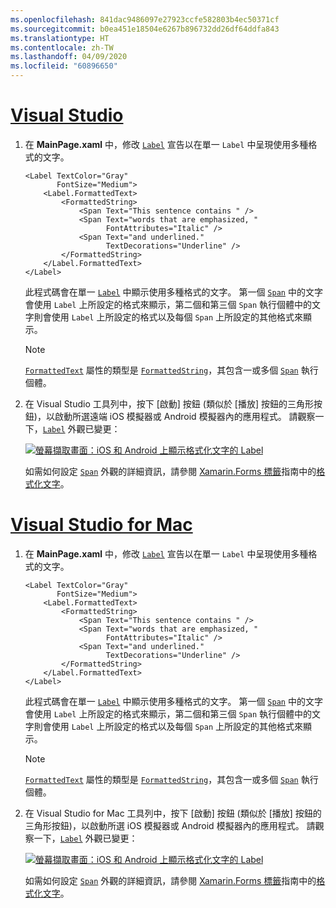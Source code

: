 ```yaml
---
ms.openlocfilehash: 841dac9486097e27923ccfe582803b4ec50371cf
ms.sourcegitcommit: b0ea451e18504e6267b896732dd26df64ddfa843
ms.translationtype: HT
ms.contentlocale: zh-TW
ms.lasthandoff: 04/09/2020
ms.locfileid: "60896650"
---
```

# <a name="visual-studio"></a>[Visual Studio](#tab/vswin)

1. 在 **MainPage.xaml** 中，修改 [`Label`](xref:Xamarin.Forms.Label) 宣告以在單一 `Label` 中呈現使用多種格式的文字。

    ```xaml
    <Label TextColor="Gray"
           FontSize="Medium">
        <Label.FormattedText>
            <FormattedString>
                <Span Text="This sentence contains " />
                <Span Text="words that are emphasized, "
                      FontAttributes="Italic" />
                <Span Text="and underlined."
                      TextDecorations="Underline" />
            </FormattedString>
        </Label.FormattedText>
    </Label>
    ```

    此程式碼會在單一 [`Label`](xref:Xamarin.Forms.Label) 中顯示使用多種格式的文字。 第一個 [`Span`](xref:Xamarin.Forms.Span) 中的文字會使用 `Label` 上所設定的格式來顯示，第二個和第三個 `Span` 執行個體中的文字則會使用 `Label` 上所設定的格式以及每個 `Span` 上所設定的其他格式來顯示。

    > [!NOTE]
    > [`FormattedText`](xref:Xamarin.Forms.Label.FormattedText) 屬性的類型是 [`FormattedString`](xref:Xamarin.Forms.FormattedString)，其包含一或多個 [`Span`](xref:Xamarin.Forms.Span) 執行個體。

1. 在 Visual Studio 工具列中，按下 [啟動] 按鈕 (類似於 [播放] 按鈕的三角形按鈕)，以啟動所選遠端 iOS 模擬器或 Android 模擬器內的應用程式。 請觀察一下，[`Label`](xref:Xamarin.Forms.Label) 外觀已變更：

    [![螢幕擷取畫面：iOS 和 Android 上顯示格式化文字的 Label](../images/label-formatted-text.png "具有格式化文字的 Label")](../images/label-formatted-text-large.png#lightbox "具有格式化文字的 Label")

    如需如何設定 [`Span`](xref:Xamarin.Forms.Span) 外觀的詳細資訊，請參閱 [Xamarin.Forms 標籤](~/xamarin-forms/user-interface/text/label.md)指南中的[格式化文字](~/xamarin-forms/user-interface/text/label.md#formatted-text)。

# <a name="visual-studio-for-mac"></a>[Visual Studio for Mac](#tab/vsmac)

1. 在 **MainPage.xaml** 中，修改 [`Label`](xref:Xamarin.Forms.Label) 宣告以在單一 `Label` 中呈現使用多種格式的文字。

    ```xaml
    <Label TextColor="Gray"
           FontSize="Medium">
        <Label.FormattedText>
            <FormattedString>
                <Span Text="This sentence contains " />
                <Span Text="words that are emphasized, "
                      FontAttributes="Italic" />
                <Span Text="and underlined."
                      TextDecorations="Underline" />
            </FormattedString>
        </Label.FormattedText>
    </Label>
    ```

    此程式碼會在單一 [`Label`](xref:Xamarin.Forms.Label) 中顯示使用多種格式的文字。 第一個 [`Span`](xref:Xamarin.Forms.Span) 中的文字會使用 `Label` 上所設定的格式來顯示，第二個和第三個 `Span` 執行個體中的文字則會使用 `Label` 上所設定的格式以及每個 `Span` 上所設定的其他格式來顯示。

    > [!NOTE]
    > [`FormattedText`](xref:Xamarin.Forms.Label.FormattedText) 屬性的類型是 [`FormattedString`](xref:Xamarin.Forms.FormattedString)，其包含一或多個 [`Span`](xref:Xamarin.Forms.Span) 執行個體。

1. 在 Visual Studio for Mac 工具列中，按下 [啟動] 按鈕 (類似於 [播放] 按鈕的三角形按鈕)，以啟動所選 iOS 模擬器或 Android 模擬器內的應用程式。 請觀察一下，[`Label`](xref:Xamarin.Forms.Label) 外觀已變更：

    [![螢幕擷取畫面：iOS 和 Android 上顯示格式化文字的 Label](../images/label-formatted-text.png "具有格式化文字的 Label")](../images/label-formatted-text-large.png#lightbox "具有格式化文字的 Label")

    如需如何設定 [`Span`](xref:Xamarin.Forms.Span) 外觀的詳細資訊，請參閱 [Xamarin.Forms 標籤](~/xamarin-forms/user-interface/text/label.md)指南中的[格式化文字](~/xamarin-forms/user-interface/text/label.md#formatted-text)。
